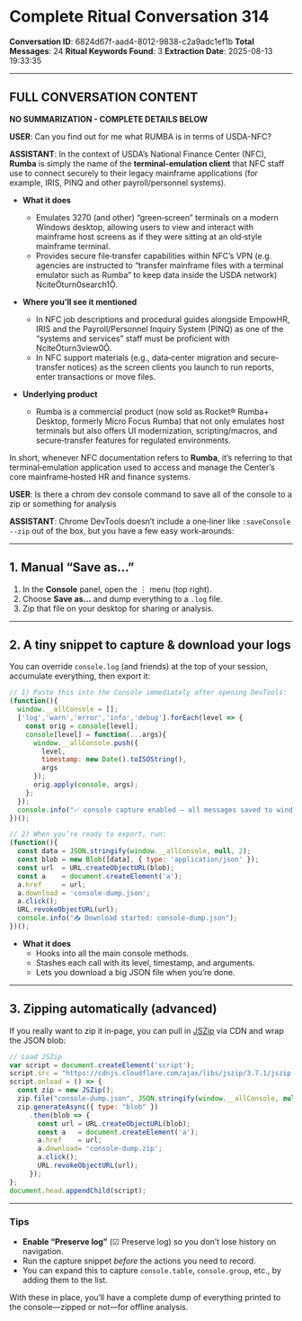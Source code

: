 # Complete Ritual Conversation 314

**Conversation ID**: 6824d67f-aad4-8012-9838-c2a9adc1ef1b
**Total Messages**: 24
**Ritual Keywords Found**: 3
**Extraction Date**: 2025-08-13 19:33:35

---

## FULL CONVERSATION CONTENT

**NO SUMMARIZATION - COMPLETE DETAILS BELOW**

**USER**: Can you find out for me what RUMBA is in terms of USDA-NFC?

**ASSISTANT**: In the context of USDA’s National Finance Center (NFC), **Rumba** is simply the name of the **terminal‐emulation client** that NFC staff use to connect securely to their legacy mainframe applications (for example, IRIS, PINQ and other payroll/personnel systems). 

- **What it does**  
  - Emulates 3270 (and other) “green‐screen” terminals on a modern Windows desktop, allowing users to view and interact with mainframe host screens as if they were sitting at an old‐style mainframe terminal.  
  - Provides secure file‐transfer capabilities within NFC’s VPN (e.g. agencies are instructed to “transfer mainframe files with a terminal emulator such as Rumba” to keep data inside the USDA network) citeturn0search1.

- **Where you’ll see it mentioned**  
  - In NFC job descriptions and procedural guides alongside EmpowHR, IRIS and the Payroll/Personnel Inquiry System (PINQ) as one of the “systems and services” staff must be proficient with citeturn3view0.  
  - In NFC support materials (e.g., data‐center migration and secure‐transfer notices) as the screen clients you launch to run reports, enter transactions or move files.

- **Underlying product**  
  - Rumba is a commercial product (now sold as Rocket® Rumba+ Desktop, formerly Micro Focus Rumba) that not only emulates host terminals but also offers UI modernization, scripting/macros, and secure‑transfer features for regulated environments.

In short, whenever NFC documentation refers to **Rumba**, it’s referring to that terminal‐emulation application used to access and manage the Center’s core mainframe‑hosted HR and finance systems.

**USER**: Is there a chrom dev console command to save all of the console to a zip or something for analysis

**ASSISTANT**: Chrome DevTools doesn’t include a one‑liner like `:saveConsole --zip` out of the box, but you have a few easy work‑arounds:

---

## 1. Manual “Save as…”  
1. In the **Console** panel, open the ⋮ menu (top right).  
2. Choose **Save as…** and dump everything to a `.log` file.  
3. Zip that file on your desktop for sharing or analysis.

---

## 2. A tiny snippet to capture & download your logs  
You can override `console.log` (and friends) at the top of your session, accumulate everything, then export it:

```js
// 1) Paste this into the Console immediately after opening DevTools:
(function(){
  window.__allConsole = [];
  ['log','warn','error','info','debug'].forEach(level => {
    const orig = console[level];
    console[level] = function(...args){
      window.__allConsole.push({
        level,
        timestamp: new Date().toISOString(),
        args
      });
      orig.apply(console, args);
    };
  });
  console.info("✅ console capture enabled – all messages saved to window.__allConsole");
})();

// 2) When you’re ready to export, run:
(function(){
  const data = JSON.stringify(window.__allConsole, null, 2);
  const blob = new Blob([data], { type: 'application/json' });
  const url  = URL.createObjectURL(blob);
  const a    = document.createElement('a');
  a.href     = url;
  a.download = 'console‑dump.json';
  a.click();
  URL.revokeObjectURL(url);
  console.info("📥 Download started: console‑dump.json");
})();
```
- **What it does**  
  - Hooks into all the main console methods.  
  - Stashes each call with its level, timestamp, and arguments.  
  - Lets you download a big JSON file when you’re done.

---

## 3. Zipping automatically (advanced)  
If you really want to zip it in‑page, you can pull in [JSZip](https://stuk.github.io/jszip/) via CDN and wrap the JSON blob:

```js
// Load JSZip
var script = document.createElement('script');
script.src = "https://cdnjs.cloudflare.com/ajax/libs/jszip/3.7.1/jszip.min.js";
script.onload = () => {
  const zip = new JSZip();
  zip.file("console‑dump.json", JSON.stringify(window.__allConsole, null, 2));
  zip.generateAsync({ type: "blob" })
     .then(blob => {
       const url = URL.createObjectURL(blob);
       const a   = document.createElement('a');
       a.href    = url;
       a.download= 'console‑dump.zip';
       a.click();
       URL.revokeObjectURL(url);
     });
};
document.head.appendChild(script);
```

---

### Tips  
- **Enable “Preserve log”** (☑ Preserve log) so you don’t lose history on navigation.  
- Run the capture snippet *before* the actions you need to record.  
- You can expand this to capture `console.table`, `console.group`, etc., by adding them to the list.

With these in place, you’ll have a complete dump of everything printed to the console—zipped or not—for offline analysis.